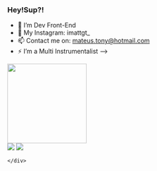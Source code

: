 ### Hey!Sup?!

- 🔭 I’m Dev Front-End
- 💬 My Instagram: imattgt_
- 📫 Contact me on: mateus.tony@hotmail.com   
- ⚡ I’m a Multi Instrumentalist
-->

<div>
  <a href="https://github.com/rafaballerini">
  <img height="180em" src="https://github-readme-stats.vercel.app/api?username=imattgt&show_icons=true&theme=vue-dark&include_all_commits=true&count_private=true"/>    
    
  <div> 
    <a href="https://instagram.com/imattgt_" target="_blank"><img src="https://img.shields.io/badge/-Instagram-%23E4405F?style=for-the-badge&logo=instagram&logoColor=white" target="_blank"></a>
    <a href="https://linkedin.com/in/mateus-rodrigues-dev/" target="_blank"><img src="https://img.shields.io/badge/-LinkedIn-%230077B5?style=for-the-badge&logo=linkedin&logoColor=white" target="_blank"></a>
    
    </div>
